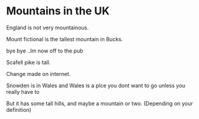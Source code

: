 Mountains in the UK
===================

England is not very mountainous.

Mount fictional is the tallest mountain in Bucks.

bye bye
..Im now off to the pub

Scafell pike is tall.

Change made on internet.

Snowden is in Wales
	and Wales is a plce you dont want to go unless you really have to

But it has some tall hills,
and maybe a mountain or two.
(Depending on your definition)





